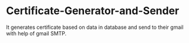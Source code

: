 # Certificate-Generator-and-Sender
It generates certificate based on data in database and send to their gmail with help of gmail SMTP.
